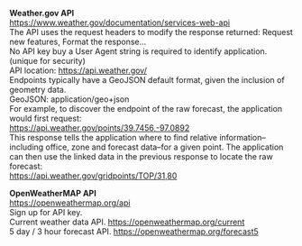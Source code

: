 <strong>Weather.gov API</strong>        
https://www.weather.gov/documentation/services-web-api     
The API uses the request headers to modify the response returned: Request new features, Format the response...     
No API key buy a User Agent string is required to identify application. (unique for security)     
API location: https://api.weather.gov/    
Endpoints typically have a GeoJSON default format, given the inclusion of geometry data.     
GeoJSON: application/geo+json      
For example, to discover the endpoint of the raw forecast, the application would first request:    
https://api.weather.gov/points/39.7456,-97.0892     
This response tells the application where to find relative information–including office, zone and forecast data–for a given point. The application can then use the linked data in the previous response to locate the raw forecast:     
https://api.weather.gov/gridpoints/TOP/31,80     


<strong>OpenWeatherMAP API</strong>        
https://openweathermap.org/api    
Sign up for API key.       
Current weather data API. https://openweathermap.org/current       
5 day / 3 hour forecast API. https://openweathermap.org/forecast5       
